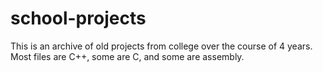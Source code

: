 # school-projects
This is an archive of old projects from college over the course of 4 years. Most files are C++, some are C, and some are assembly.